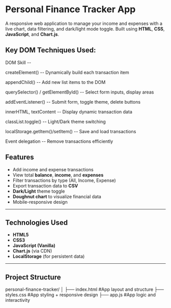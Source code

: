 #  Personal Finance Tracker App

A responsive web application to manage your income and expenses with a live chart, data filtering, and dark/light mode toggle. Built using **HTML**, **CSS**, **JavaScript**, and **Chart.js**.

## Key DOM Techniques Used:

DOM Skill --

createElement() -- Dynamically build each transaction item

appendChild() -- Add new list items to the DOM

querySelector() / getElementById() -- Select form inputs, display areas

addEventListener() -- Submit form, toggle theme, delete buttons

innerHTML, textContent -- Display dynamic transaction data

classList.toggle() -- Light/Dark theme switching

localStorage.getItem()/setItem() -- Save and load transactions

Event delegation -- Remove transactions efficiently


##  Features

-  Add income and expense transactions
-  View total **balance**, **income**, and **expenses**
-  Filter transactions by type (All, Income, Expense)
-  Export transaction data to **CSV**
-  **Dark/Light** theme toggle
-  **Doughnut chart** to visualize financial data
-  Mobile-responsive design

---

## Technologies Used

- **HTML5**
- **CSS3**
- **JavaScript (Vanilla)**
- **Chart.js** (via CDN)
- **LocalStorage** (for persistent data)

---

## Project Structure

personal-finance-tracker/
│
├── index.html #App layout and structure
├── styles.css #App styling + responsive design
├── app.js #App logic and interactivity



